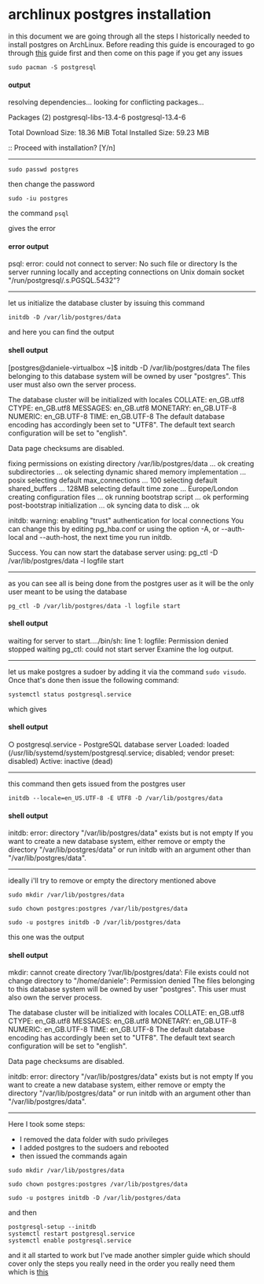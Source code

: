 # archlinux postgres installation

in this document we are going through all the steps I historically needed to install postgres on ArchLinux. Before reading this guide is encouraged to go through [this](https://github.com/danieledellacioppa/ACL-Assignments/tree/main/Matthew%20Gillman/archlinux-postgres/one-step-installation) guide first and then come on this page if you get any issues


```
sudo pacman -S postgresql
```

#### output

resolving dependencies...
looking for conflicting packages...

Packages (2) postgresql-libs-13.4-6  postgresql-13.4-6

Total Download Size:   18.36 MiB
Total Installed Size:  59.23 MiB

:: Proceed with installation? [Y/n]      

---

```
sudo passwd postgres
```

then
change the password

```
sudo -iu postgres
```


the command ```psql```

gives the error

#### error output

psql: error: could not connect to server: No such file or directory
	Is the server running locally and accepting
	connections on Unix domain socket "/run/postgresql/.s.PGSQL.5432"?

---

let us initialize the database cluster by issuing this command

```
initdb -D /var/lib/postgres/data
```

and here you can find the output

#### shell output

[postgres@daniele-virtualbox ~]$ initdb -D /var/lib/postgres/data
The files belonging to this database system will be owned by user "postgres".
This user must also own the server process.

The database cluster will be initialized with locales
  COLLATE:  en_GB.utf8
  CTYPE:    en_GB.utf8
  MESSAGES: en_GB.utf8
  MONETARY: en_GB.UTF-8
  NUMERIC:  en_GB.UTF-8
  TIME:     en_GB.UTF-8
The default database encoding has accordingly been set to "UTF8".
The default text search configuration will be set to "english".

Data page checksums are disabled.

fixing permissions on existing directory /var/lib/postgres/data ... ok
creating subdirectories ... ok
selecting dynamic shared memory implementation ... posix
selecting default max_connections ... 100
selecting default shared_buffers ... 128MB
selecting default time zone ... Europe/London
creating configuration files ... ok
running bootstrap script ... ok
performing post-bootstrap initialization ... ok
syncing data to disk ... ok

initdb: warning: enabling "trust" authentication for local connections
You can change this by editing pg_hba.conf or using the option -A, or
--auth-local and --auth-host, the next time you run initdb.

Success. You can now start the database server using:
pg_ctl -D /var/lib/postgres/data -l logfile start


---



as you can see all is being done from the postgres user as it will be the only user meant to be using the database


```
pg_ctl -D /var/lib/postgres/data -l logfile start
```

#### shell output

waiting for server to start..../bin/sh: line 1: logfile: Permission denied
 stopped waiting
pg_ctl: could not start server
Examine the log output.

---


let us make postgres a sudoer by adding it via the command `sudo visudo`. Once that's done then issue the following command:


```
systemctl status postgresql.service
```

which gives


#### shell output
○ postgresql.service - PostgreSQL database server
     Loaded: loaded (/usr/lib/systemd/system/postgresql.service; disabled; vendor preset: disabled)
     Active: inactive (dead)

---



this command then gets issued from the postgres user

```
initdb --locale=en_US.UTF-8 -E UTF8 -D /var/lib/postgres/data

```

#### shell output

initdb: error: directory "/var/lib/postgres/data" exists but is not empty
If you want to create a new database system, either remove or empty
the directory "/var/lib/postgres/data" or run initdb
with an argument other than "/var/lib/postgres/data".

---


ideally i'll try to remove or empty the directory mentioned above


```
sudo mkdir /var/lib/postgres/data

sudo chown postgres:postgres /var/lib/postgres/data

sudo -u postgres initdb -D /var/lib/postgres/data
```

this one was the output

#### shell output

mkdir: cannot create directory ‘/var/lib/postgres/data’: File exists
could not change directory to "/home/daniele": Permission denied
The files belonging to this database system will be owned by user "postgres".
This user must also own the server process.

The database cluster will be initialized with locales
  COLLATE:  en_GB.utf8
  CTYPE:    en_GB.utf8
  MESSAGES: en_GB.utf8
  MONETARY: en_GB.UTF-8
  NUMERIC:  en_GB.UTF-8
  TIME:     en_GB.UTF-8
The default database encoding has accordingly been set to "UTF8".
The default text search configuration will be set to "english".

Data page checksums are disabled.

initdb: error: directory "/var/lib/postgres/data" exists but is not empty
If you want to create a new database system, either remove or empty
the directory "/var/lib/postgres/data" or run initdb
with an argument other than "/var/lib/postgres/data".

---
Here I took some steps:

* I removed the data folder with sudo privileges
* I added postgres to the sudoers and rebooted
* then issued the commands again

```
sudo mkdir /var/lib/postgres/data

sudo chown postgres:postgres /var/lib/postgres/data

sudo -u postgres initdb -D /var/lib/postgres/data
```

and then 

```
postgresql-setup --initdb
systemctl restart postgresql.service
systemctl enable postgresql.service
```


and it all started to work but I've made another simpler guide which should cover only the steps you really need in the order you really need them which is [this](https://github.com/danieledellacioppa/ACL-Assignments/tree/main/Matthew%20Gillman/archlinux-postgres/one-step-installation)
